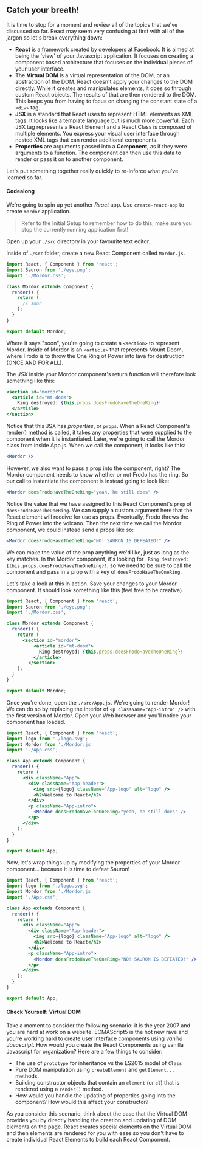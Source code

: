 ## Catch your breath!

It is time to stop for a moment and review all of the topics that we've discussed so far. React may seem very confusing at first with all of the jargon so let's break everything down:

* **React** is a framework created by developers at Facebook. It is aimed at being the 'view' of your Javascript application. It focuses on creating a component based architecture that focuses on the individual pieces of your user interface.
* The **Virtual DOM** is a virtual representation of the DOM, or an abstraction of the DOM. React doesn't apply your changes to the DOM directly. While it creates and manipulates elements, it does so through custom React objects. The results of that are then rendered to the DOM. This keeps you from having to focus on changing the constant state of a `<div>` tag.
* **JSX** is a standard that React uses to represent HTML elements as XML tags. It looks like a template language but is much more powerful. Each JSX tag represents a React Element and a React Class is composed of multiple elements. You express your visual user interface through nested XML tags that can render additional components.
* **Properties** are arguments passed into a **Component**, as if they were arguments to a function. The component can then use this data to render or pass it on to another component.

Let's put something together really quickly to re-inforce what you've learned so far.


#### Codealong

We're going to spin up yet another _React_ app. Use `create-react-app` to create `mordor` application.

> Refer to the Initial Setup to remember how to do this; make sure you stop the currently running application first!

Open up your `./src` directory in your favourite text editor.

Inside of `./src` folder, create a new React Component called `Mordor.js`.

```jsx
import React, { Component } from 'react';
import Sauron from './eye.png';
import './Mordor.css';

class Mordor extends Component {
  render() {
    return (
      // soon
    );
  }
}

export default Mordor;
```

Where it says "soon", you're going to create a `<section>` to represent Mordor. Inside of Mordor is an `<article>` that represents Mount Doom, where Frodo is to throw the One Ring of Power into lava for destruction (ONCE AND FOR ALL).

The _JSX_ inside your Mordor component's return function will therefore look something like this:

```jsx
<section id="mordor">
  <article id="mt-doom">
    Ring destroyed: {this.props.doesFrodoHaveTheOneRing}!
  </article>
</section>
```

Notice that this JSX has _properties_, or `props`. When a React Component's render() method is called, it takes any properties that were supplied to the component when it is instantiated. Later, we're going to call the Mordor class from inside App.js. When we call the component, it looks like this:

```jsx
<Mordor />
```

However, we also want to pass a prop into the component, right? The Mordor component needs to know whether or not Frodo has the ring. So our call to instantiate the component is instead going to look like:

```jsx
<Mordor doesFrodoHaveTheOneRing="yeah, he still does" />
```

Notice the value that we have assigned to this React Component's `prop` of `doesFrodoHaveTheOneRing`. We can supply a custom argument here that the React element will receive for use as props. Eventually, Frodo throws the Ring of Power into the volcano. Then the next time we call the Mordor component, we could instead send a props like so:

```jsx
<Mordor doesFrodoHaveTheOneRing="NO! SAURON IS DEFEATED!" />
```

We can make the value of the prop anything we'd like, just as long as the key matches. In the Mordor component, it's looking for ` Ring destroyed: {this.props.doesFrodoHaveTheOneRing}!`, so we need to be sure to call the component and pass in a prop with a key of `doesFrodoHaveTheOneRing`.

Let's take a look at this in action. Save your changes to your Mordor component. It should look something like this (feel free to be creative).

```jsx
import React, { Component } from 'react';
import Sauron from './eye.png';
import './Mordor.css';

class Mordor extends Component {
  render() {
    return (
      <section id="mordor">
		  <article id="mt-doom">
		    Ring destroyed: {this.props.doesFrodoHaveTheOneRing}!
		  </article>
		</section>
    );
  }
}

export default Mordor;
```

Once you're done, open the `./src/App.js`. We're going to render Mordor! We can do so by replacing the interior of `<p className="App-intro" />` with the first version of Mordor. Open your Web browser and you'll notice your component has loaded.

```jsx
import React, { Component } from 'react';
import logo from './logo.svg';
import Mordor from './Mordor.js'
import './App.css';

class App extends Component {
  render() {
    return (
      <div className="App">
        <div className="App-header">
          <img src={logo} className="App-logo" alt="logo" />
          <h2>Welcome to React</h2>
        </div>
        <p className="App-intro">
          <Mordor doesFrodoHaveTheOneRing="yeah, he still does" />
        </p>
      </div>
    );
  }
}

export default App;
```

Now, let's wrap things up by modifying the properties of your Mordor component... because it is time to defeat Sauron!

```jsx
import React, { Component } from 'react';
import logo from './logo.svg';
import Mordor from './Mordor.js'
import './App.css';

class App extends Component {
  render() {
    return (
      <div className="App">
        <div className="App-header">
          <img src={logo} className="App-logo" alt="logo" />
          <h2>Welcome to React</h2>
        </div>
        <p className="App-intro">
          <Mordor doesFrodoHaveTheOneRing="NO! SAURON IS DEFEATED!" />
        </p>
      </div>
    );
  }
}

export default App;
```

#### Check Yourself: Virtual DOM

Take a moment to consider the following scenario: it is the year 2007 and you are hard at work on a website. ECMAScript5 is the hot new rave and you're working hard to create user interface components using _vanilla Javascript_. How would you create the React Components using vanilla Javascript for organization? Here are a few things to consider:

- The use of `prototype` for inheritance vs the ES2015 model of `Class`
- Pure DOM manipulation using `createElement` and `getElement...` methods.
- Building constructor objects that contain an `element` (or `el`) that is rendered using a `render()` method.
- How would you handle the updating of properties going into the component? How would this affect your constructor?

As you consider this scenario, think about the ease that the Virtual DOM provides you by directly handling the creation and updating of DOM elements on the page. React creates special elements on the Virtual DOM and then elements are rendered for you with ease so you don't have to create individual React Elements to build each React Component.
